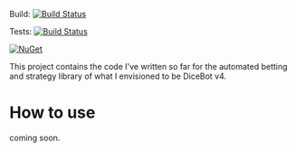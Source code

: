 Build: [![Build Status](https://eugenebotma.visualstudio.com/seuntjie900/_apis/build/status%2FSeuntjie900.Gambler.Bot.AutoBet?repoName=Seuntjie900%2FGambler.Bot.AutoBet&branchName=master&stageName=Build)](https://eugenebotma.visualstudio.com/seuntjie900/_build/latest?definitionId=5&repoName=Seuntjie900%2FGambler.Bot.AutoBet&branchName=master)

Tests: [![Build Status](https://eugenebotma.visualstudio.com/seuntjie900/_apis/build/status%2FSeuntjie900.Gambler.Bot.AutoBet?repoName=Seuntjie900%2FGambler.Bot.AutoBet&branchName=master&stageName=Test)](https://eugenebotma.visualstudio.com/seuntjie900/_build/latest?definitionId=5&repoName=Seuntjie900%2FGambler.Bot.AutoBet&branchName=master)

[![NuGet](https://img.shields.io/nuget/v/Gambler.Bot.Strategies.svg)](https://www.nuget.org/packages/Gambler.Bot.Strategies/)


This project contains the code I've written so far for the automated betting and strategy library of what I envisioned to be DiceBot v4. 

# How to use
coming soon.



